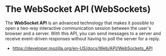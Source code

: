 # The WebSocket API (WebSockets)

The **WebSocket API** is an advanced technology that makes it possible to open a two-way interactive communication session between the user's browser and a server. With this API, you can send messages to a server and receive event-driven responses without having to poll the server for a reply.

- https://developer.mozilla.org/en-US/docs/Web/API/WebSockets_API
